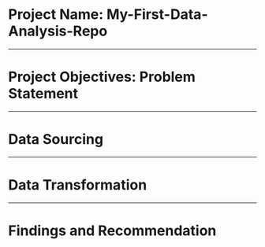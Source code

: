 # Project Name: My-First-Data-Analysis-Repo

-----
# Project Objectives: Problem Statement


-----
# Data Sourcing


-----
# Data Transformation


-----
# Findings and Recommendation
